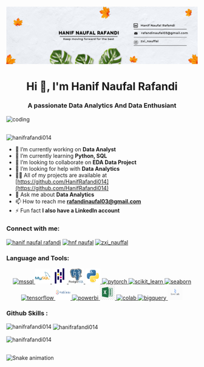 ![logo](https://github.com/HanifRafandi014/HanifRafandi014/blob/main/Linkedin%20Cover_Data.png)
<h1 align="center">Hi 👋, I'm Hanif Naufal Rafandi</h1>
<h3 align="center">A passionate Data Analytics And Data Enthusiant</h3>

<img align="center" alt="coding" width="400" src="https://media.tenor.com/NOYF3f82b_gAAAAC/programmer.gif"><br><br>

<p align="left"> <img src="https://komarev.com/ghpvc/?username=hanifrafandi014&label=Profile%20views&color=0e75b6&style=flat" alt="hanifrafandi014" /> </p>
<!-- <p align="left"> <a href="https://github.com/ryo-ma/github-profile-trophy"><img src="https://github-profile-trophy.vercel.app/?username=hanifrafandi014" alt="hanifrafandi014" /></a> </p> -->

- 🔭 I’m currently working on **Data Analyst**<br>
- 🌱 I’m currently learning **Python, SQL**<br>
- 👯 I’m looking to collaborate on **EDA Data Project**<br>
- 🤝 I’m looking for help with **Data Analytics**<br>
- 👨‍💻 All of my projects are available at [https://github.com/HanifRafandi014](https://github.com/HanifRafandi014)<br>
- 💬 Ask me about **Data Analytics**<br>
- 📫 How to reach me **rafandinaufal03@gmail.com**<br>
- ⚡ Fun fact **I also have a LinkedIn account**<br>

<h3 align="left">Connect with me:</h3>
<p align="left">
<a href="https://www.linkedin.com/in/hanif-naufal-rafandi/" target="blank"><img align="center" src="https://raw.githubusercontent.com/rahuldkjain/github-profile-readme-generator/master/src/images/icons/Social/linked-in-alt.svg" alt="hanif naufal rafandi" height="30" width="40" /></a>
<a href="https://www.facebook.com/hnf.naufal" target="blank"><img align="center" src="https://raw.githubusercontent.com/rahuldkjain/github-profile-readme-generator/master/src/images/icons/Social/facebook.svg" alt="hnf naufal" height="30" width="40" /></a>
<a href="https://www.instagram.com/zxi_nauffal/" target="blank"><img align="center" src="https://raw.githubusercontent.com/rahuldkjain/github-profile-readme-generator/master/src/images/icons/Social/instagram.svg" alt="zxi_nauffal" height="30" width="40" /></a>
</p>

<h3 align="left">Language and Tools:</h3>
<p align="center"> 
  <a href="https://www.microsoft.com/en-us/sql-server" target="_blank" rel="noreferrer"> 
    <img src="https://www.svgrepo.com/show/303229/microsoft-sql-server-logo.svg" alt="mssql" width="40" height="40"/> 
  </a> 
  <a href="https://www.mysql.com/" target="_blank" rel="noreferrer"> 
    <img src="https://raw.githubusercontent.com/devicons/devicon/master/icons/mysql/mysql-original-wordmark.svg" alt="mysql" width="40" height="40"/> 
  </a> 
  <a href="https://pandas.pydata.org/" target="_blank" rel="noreferrer"> 
    <img src="https://raw.githubusercontent.com/devicons/devicon/2ae2a900d2f041da66e950e4d48052658d850630/icons/pandas/pandas-original.svg" alt="pandas" width="40" height="40"/> 
  </a> 
  <a href="https://www.postgresql.org" target="_blank" rel="noreferrer"> 
    <img src="https://raw.githubusercontent.com/devicons/devicon/master/icons/postgresql/postgresql-original-wordmark.svg" alt="postgresql" width="40" height="40"/> 
  </a> 
  <a href="https://www.python.org" target="_blank" rel="noreferrer"> 
    <img src="https://raw.githubusercontent.com/devicons/devicon/master/icons/python/python-original.svg" alt="python" width="40" height="40"/> 
  </a> 
  <a href="https://pytorch.org/" target="_blank" rel="noreferrer"> 
    <img src="https://www.vectorlogo.zone/logos/pytorch/pytorch-icon.svg" alt="pytorch" width="40" height="40"/> 
  </a> 
  <a href="https://scikit-learn.org/" target="_blank" rel="noreferrer"> 
    <img src="https://upload.wikimedia.org/wikipedia/commons/0/05/Scikit_learn_logo_small.svg" alt="scikit_learn" width="40" height="40"/> 
  </a> 
  <a href="https://seaborn.pydata.org/" target="_blank" rel="noreferrer"> 
    <img src="https://seaborn.pydata.org/_images/logo-mark-lightbg.svg" alt="seaborn" width="40" height="40"/> 
  </a> 
  <a href="https://www.tensorflow.org" target="_blank" rel="noreferrer"> 
    <img src="https://www.vectorlogo.zone/logos/tensorflow/tensorflow-icon.svg" alt="tensorflow" width="40" height="40"/> 
  </a> 
  <a href="https://www.tableau.com/" target="_blank" rel="noreferrer"> 
    <img src="https://raw.githubusercontent.com/HanifRafandi014/HanifRafandi014/main/images/tableau-icon.jpg" alt="tableau" width="40" height="40"/> 
  </a> 
  <a href="https://powerbi.microsoft.com/" target="_blank" rel="noreferrer"> 
    <img src="https://www.vectorlogo.zone/logos/microsoft_powerbi/microsoft_powerbi-icon.svg" alt="powerbi" width="40" height="40"/> 
  </a> 
  <a href="https://www.microsoft.com/en-us/microsoft-365/excel" target="_blank" rel="noreferrer"> 
    <img src="https://raw.githubusercontent.com/HanifRafandi014/HanifRafandi014/main/images/excel-icon.jpg" alt="msexcel" width="40" height="40"/> 
  </a> 
  <a href="https://colab.research.google.com/" target="_blank" rel="noreferrer"> 
    <img src="https://colab.research.google.com/img/colab_favicon_256px.png" alt="colab" width="40" height="40"/> 
  </a> 
  <a href="https://cloud.google.com/bigquery" target="_blank" rel="noreferrer"> 
    <img src="https://www.vectorlogo.zone/logos/google_bigquery/google_bigquery-icon.svg" alt="bigquery" width="40" height="40"/> 
  </a> 
  <a href="https://looker.com/" target="_blank" rel="noreferrer"> 
    <img src="https://raw.githubusercontent.com/HanifRafandi014/HanifRafandi014/main/images/looker-icon.jpg" alt="looker" width="40" height="40"/> 
  </a> 
</p>

<h3 align="left">Github Skills :</h3>
<p><img align="left" src="https://github-readme-stats.vercel.app/api/top-langs?username=hanifrafandi014&show_icons=true&locale=en&layout=compact" alt="hanifrafandi014" /></p>
<p>&nbsp;<img align="center" src="https://github-readme-stats.vercel.app/api?username=hanifrafandi014&show_icons=true&locale=en" alt="hanifrafandi014" /></p>
<p><img align="center" src="https://github-readme-streak-stats.herokuapp.com/?user=hanifrafandi014&" alt="hanifrafandi014" /></p>

<br clear="both">

<img src="https://raw.githubusercontent.com/maurodesouza/maurodesouza/output/snake.svg" alt="Snake animation" />
